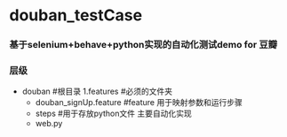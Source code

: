# douban_testCase
### 基于selenium+behave+python实现的自动化测试demo for 豆瓣

### 层级
- douban #根目录
1.features #必须的文件夹 
    * douban_signUp.feature #feature 用于映射参数和运行步骤
    * steps #用于存放python文件 主要自动化实现
    * web.py 
